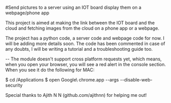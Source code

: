 #Send pictures to a server using an IOT board display them on a webpage/phone app

This project is aimed at making the link between the IOT board and the cloud and fetching images from the cloud on a phone app or
a webpage.

The project has a python code, a server code and webpage code for now. I will be adding more details soon.
The code has been commented in case of any doubts, I will be writing a tutorial and a troubleshooting guide too. 


-- The module doesn't support cross platform requests yet, which means, when you open your browser, you will see a red alert in the console section. When you see it do the following for MAC:

$ cd /Applications
$ open Google\ chrome.app --args --disable-web-security


Special thanks to Ajith N N (github.com/ajithnn) for helping me out!

